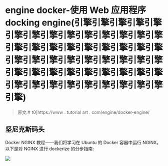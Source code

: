 # engine docker-使用 Web 应用程序 docking engine(引擎引擎引擎引擎引擎引擎引擎引擎引擎引擎引擎引擎引擎引擎引擎引擎引擎引擎引擎引擎引擎引擎引擎引擎引擎引擎引擎引擎引擎引擎引擎引擎引擎引擎引擎引擎引擎引擎引擎引擎引擎引擎引擎引擎引擎引擎引擎引擎引擎引擎引擎)

> 原文:# t0]https://www . tutorial art . com/engine/docker-engine/

## 坚尼克斯码头

Docker NGINX 教程——我们将学习在 Ubuntu 的 Docker 容器中运行 NGINX。以下是对 NGINX 进行 dockerize 的分步指南:

[![](../Images/925da31b32d6bc3827932f6c8afb11bb.png)](https://www.tutorialkart.com/)